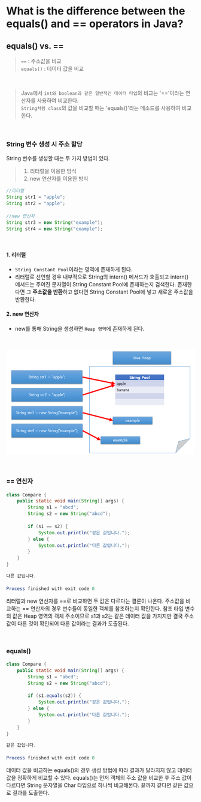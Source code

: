 # What is the difference between the equals() and == operators in Java?
## equals() vs. ==
> `==` : 주소값을 비교<br>
> `equals()` : 데이터 값을 비교
<br>

> Java에서 `int와 boolean과 같은 일반적인 데이터 타입`의 비교는 '=='이라는 연산자를 사용하여 비교한다.
> <br>
> `String처럼 class`의 값을 비교할 때는 'equals()'라는 메소드를 사용하여 비교한다.

<br>

### String 변수 생성 시 주소 할당
String 변수를 생성할 때는 두 가지 방법이 있다.
> 1. 리터럴을 이용한 방식
> 2. new 연산자를 이용한 방식

```java
//리터럴
String str1 = "apple";
String str2 = "apple";

//new 연산자
String str3 = new String("example");
String str4 = new String("example");

```
<br>

#### 1. 리터럴
- `String Constant Pool`이라는 영역에 존재하게 된다.
- 리터럴로 선언할 경우 내부적으로 String의 intern() 메서드가 호출되고 intern() 메서드는 주어진 문자열이 String Constant Pool에 존재하는지 검색한다. 존재한다면 그 **주소값을 반환**하고 없다면 String Constant Pool에 넣고 새로운 주소값을 반환한다.

#### 2. new 연산자
- new를 통해 String을 생성하면 `Heap 영역`에 존재하게 된다.

<br>

![](https://raw.githubusercontent.com/hryun11/my-study/main/interview/Java%20Backend%20Developer%20Interview%20Questions/imgsrc/q06.png)

<br>

### == 연산자

```java
class Compare {
    public static void main(String[] args) {
        String s1 = "abcd";
        String s2 = new String("abcd");

        if (s1 == s2) {
            System.out.println("같은 값입니다.");
        } else {
            System.out.println("다른 값입니다.");
        }
    }
}
```

```java
다른 값입니다.

Process finished with exit code 0
```

리터럴과 new 연산자를 ==로 비교하면 두 값은 다르다는 결론이 나온다. 주소값을 비교하는 == 연산자의 경우 변수들이 동일한 객체를 참조하는지 확인한다. 참조 타입 변수의 값은 Heap 영역의 객체 주소이므로 s1과 s2는 같은 데이터 값을 가지지만 결국 주소값이 다른 것이 확인되어 다른 값이라는 결과가 도출된다.

<br>

### equals()

```java
class Compare {
    public static void main(String[] args) {
        String s1 = "abcd";
        String s2 = new String("abcd");

        if (s1.equals(s2)) {
            System.out.println("같은 값입니다.");
        } else {
            System.out.println("다른 값입니다.");
        }
    }
}
```
```java
같은 값입니다.

Process finished with exit code 0
```

데이터 값을 비교하는 equals()의 경우 생성 방법에 따라 결과가 달라지지 않고 데이터 값을 정확하게 비교할 수 있다. equals()는 먼저 객체의 주소 값을 비교한 후 주소 값이 다르다면 String 문자열을 Char 타입으로 하나씩 비교해본다. 끝까지 같다면 같은 값으로 결과를 도출한다.